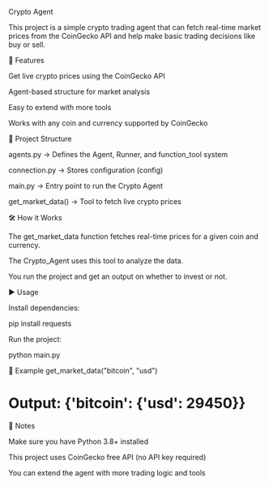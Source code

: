 Crypto Agent

This project is a simple crypto trading agent that can fetch real-time market prices from the CoinGecko API and help make basic trading decisions like buy or sell.

🚀 Features

Get live crypto prices using the CoinGecko API

Agent-based structure for market analysis

Easy to extend with more tools

Works with any coin and currency supported by CoinGecko

📂 Project Structure

agents.py → Defines the Agent, Runner, and function_tool system

connection.py → Stores configuration (config)

main.py → Entry point to run the Crypto Agent

get_market_data() → Tool to fetch live crypto prices

🛠️ How it Works

The get_market_data function fetches real-time prices for a given coin and currency.

The Crypto_Agent uses this tool to analyze the data.

You run the project and get an output on whether to invest or not.

▶️ Usage



Install dependencies:

pip install requests


Run the project:

python main.py

🔑 Example
get_market_data("bitcoin", "usd")
# Output: {'bitcoin': {'usd': 29450}}

📌 Notes

Make sure you have Python 3.8+ installed

This project uses CoinGecko free API (no API key required)

You can extend the agent with more trading logic and tools

